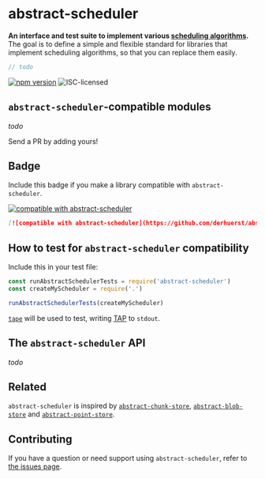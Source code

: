 # abstract-scheduler

**An interface and test suite to implement various [scheduling algorithms](https://en.wikipedia.org/wiki/Scheduling_(computing)#Scheduling_disciplines).** The goal is to define a simple and flexible standard for libraries that implement scheduling algorithms, so that you can replace them easily.

```js
// todo
```

[![npm version](https://img.shields.io/npm/v/abstract-scheduler.svg)](https://www.npmjs.com/package/abstract-scheduler)
![ISC-licensed](https://img.shields.io/github/license/derhuerst/abstract-scheduler.svg)


## `abstract-scheduler`-compatible modules

*todo*

Send a PR by adding yours!


## Badge

Include this badge if you make a library compatible with `abstract-scheduler`.

[![compatible with abstract-scheduler](badge.png)](readme.md)

```md
[![compatible with abstract-scheduler](https://github.com/derhuerst/abstract-scheduler/raw/master/badge.png)](https://github.com/derhuerst/abstract-scheduler)
```


## How to test for `abstract-scheduler` compatibility

Include this in your test file:

```js
const runAbstractSchedulerTests = require('abstract-scheduler')
const createMyScheduler = require('.')

runAbstractSchedulerTests(createMyScheduler)
```

[`tape`](https://npmjs.com/package/tape) will be used to test, writing [TAP](https://testanything.org) to `stdout`.


## The `abstract-scheduler` API

*todo*


## Related

`abstract-scheduler` is inspired by [`abstract-chunk-store`](https://github.com/mafintosh/abstract-chunk-store), [`abstract-blob-store`](https://github.com/maxogden/abstract-blob-store) and [`abstract-point-store`](https://github.com/noffle/abstract-point-store).


## Contributing

If you have a question or need support using `abstract-scheduler`, refer to [the issues page](https://github.com/derhuerst/abstract-scheduler/issues).

